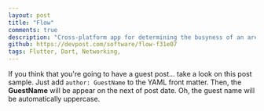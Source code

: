 ```yaml
---
layout: post
title: "Flow"
comments: true
description: "Cross-platform app for determining the busyness of an area before you go. 1st Place uO Hack Day."
github: https://devpost.com/software/flow-f31e07
tags: Flutter, Dart, Networking, 
---
```


If you think that you're going to have a guest post... take a look on this post sample. Just add `author: GuestName` to the YAML front matter. Then, the **GuestName** will be appear on the next of post date. Oh, the guest name will be automatically uppercase.
